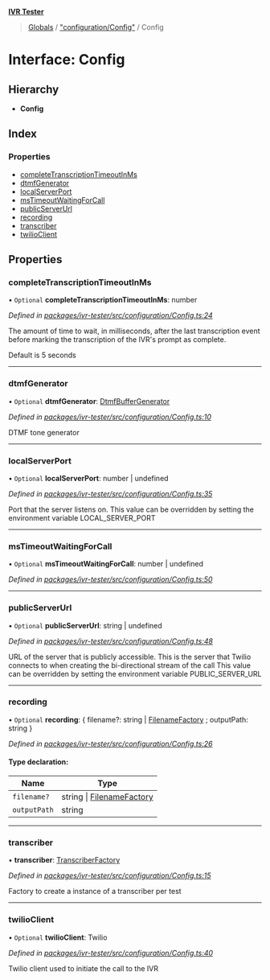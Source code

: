**[IVR Tester](../README.md)**

> [Globals](../README.md) / ["configuration/Config"](../modules/_configuration_config_.md) / Config

# Interface: Config

## Hierarchy

* **Config**

## Index

### Properties

* [completeTranscriptionTimeoutInMs](_configuration_config_.config.md#completetranscriptiontimeoutinms)
* [dtmfGenerator](_configuration_config_.config.md#dtmfgenerator)
* [localServerPort](_configuration_config_.config.md#localserverport)
* [msTimeoutWaitingForCall](_configuration_config_.config.md#mstimeoutwaitingforcall)
* [publicServerUrl](_configuration_config_.config.md#publicserverurl)
* [recording](_configuration_config_.config.md#recording)
* [transcriber](_configuration_config_.config.md#transcriber)
* [twilioClient](_configuration_config_.config.md#twilioclient)

## Properties

### completeTranscriptionTimeoutInMs

• `Optional` **completeTranscriptionTimeoutInMs**: number

*Defined in [packages/ivr-tester/src/configuration/Config.ts:24](https://github.com/SketchingDev/ivr-tester/blob/60c8b59/packages/ivr-tester/src/configuration/Config.ts#L24)*

The amount of time to wait, in milliseconds, after the last
transcription event before marking the transcription of the
IVR's prompt as complete.

Default is 5 seconds

___

### dtmfGenerator

• `Optional` **dtmfGenerator**: [DtmfBufferGenerator](_call_dtmf_dtmfbuffergenerator_.dtmfbuffergenerator.md)

*Defined in [packages/ivr-tester/src/configuration/Config.ts:10](https://github.com/SketchingDev/ivr-tester/blob/60c8b59/packages/ivr-tester/src/configuration/Config.ts#L10)*

DTMF tone generator

___

### localServerPort

• `Optional` **localServerPort**: number \| undefined

*Defined in [packages/ivr-tester/src/configuration/Config.ts:35](https://github.com/SketchingDev/ivr-tester/blob/60c8b59/packages/ivr-tester/src/configuration/Config.ts#L35)*

Port that the server listens on.
This value can be overridden by setting the environment variable LOCAL_SERVER_PORT

___

### msTimeoutWaitingForCall

• `Optional` **msTimeoutWaitingForCall**: number \| undefined

*Defined in [packages/ivr-tester/src/configuration/Config.ts:50](https://github.com/SketchingDev/ivr-tester/blob/60c8b59/packages/ivr-tester/src/configuration/Config.ts#L50)*

___

### publicServerUrl

• `Optional` **publicServerUrl**: string \| undefined

*Defined in [packages/ivr-tester/src/configuration/Config.ts:48](https://github.com/SketchingDev/ivr-tester/blob/60c8b59/packages/ivr-tester/src/configuration/Config.ts#L48)*

URL of the server that is publicly accessible. This is the
server that Twilio connects to when creating the bi-directional
stream of the call
This value can be overridden by setting the environment variable PUBLIC_SERVER_URL

___

### recording

• `Optional` **recording**: { filename?: string \| [FilenameFactory](../modules/_call_recording_filename_filenamefactory_.md#filenamefactory) ; outputPath: string  }

*Defined in [packages/ivr-tester/src/configuration/Config.ts:26](https://github.com/SketchingDev/ivr-tester/blob/60c8b59/packages/ivr-tester/src/configuration/Config.ts#L26)*

#### Type declaration:

Name | Type |
------ | ------ |
`filename?` | string \| [FilenameFactory](../modules/_call_recording_filename_filenamefactory_.md#filenamefactory) |
`outputPath` | string |

___

### transcriber

•  **transcriber**: [TranscriberFactory](../modules/_call_transcription_plugin_transcriberfactory_.md#transcriberfactory)

*Defined in [packages/ivr-tester/src/configuration/Config.ts:15](https://github.com/SketchingDev/ivr-tester/blob/60c8b59/packages/ivr-tester/src/configuration/Config.ts#L15)*

Factory to create a instance of a transcriber per test

___

### twilioClient

• `Optional` **twilioClient**: Twilio

*Defined in [packages/ivr-tester/src/configuration/Config.ts:40](https://github.com/SketchingDev/ivr-tester/blob/60c8b59/packages/ivr-tester/src/configuration/Config.ts#L40)*

Twilio client used to initiate the call to the IVR
